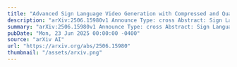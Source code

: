 ```yaml
---
title: "Advanced Sign Language Video Generation with Compressed and Quantized Multi-Condition Tokenization"
description: "arXiv:2506.15980v1 Announce Type: cross Abstract: Sign Language Video Generation (SLVG) seeks to generate identity-preserving sign language videos from spoken language texts. Existing methods primarily rely on the single coarse condition (eg, skeleton sequences) as the intermediary to bridge the translation model and the video generation model, which limits both the naturalness and expressiveness of the generated videos. To overcome these limitations, we propose SignViP, a novel SLVG framework that incorporates multiple fine-grained conditions for improved generation fidelity. Rather than directly translating error-prone high-dimensional conditions, SignViP adopts a discrete tokenization paradigm to integrate and represent fine-grained conditions (ie, fine-grained poses and 3D hands). SignViP contains three core components. (1) Sign Video Diffusion Model is jointly trained with a multi-condition encoder to learn continuous embeddings that encapsulate fine-grained motion and appearance. (2) Finite Scalar Quantization (FSQ) Autoencoder is further trained to compress and quantize these embeddings into discrete tokens for compact representation of the conditions. (3) Multi-Condition Token Translator is trained to translate spoken language text to discrete multi-condition tokens. During inference, Multi-Condition Token Translator first translates the spoken language text into discrete multi-condition tokens. These tokens are then decoded to continuous embeddings by FSQ Autoencoder, which are subsequently injected into Sign Video Diffusion Model to guide video generation. Experimental results show that SignViP achieves state-of-the-art performance across metrics, including video quality, temporal coherence, and semantic fidelity. The code is available at https://github.com/umnooob/signvip/."
summary: "arXiv:2506.15980v1 Announce Type: cross Abstract: Sign Language Video Generation (SLVG) seeks to generate identity-preserving sign language videos from spoken language texts. Existing methods primarily rely on the single coarse condition (eg, skeleton sequences) as the intermediary to bridge the translation model and the video generation model, which limits both the naturalness and expressiveness of the generated videos. To overcome these limitations, we propose SignViP, a novel SLVG framework that incorporates multiple fine-grained conditions for improved generation fidelity. Rather than directly translating error-prone high-dimensional conditions, SignViP adopts a discrete tokenization paradigm to integrate and represent fine-grained conditions (ie, fine-grained poses and 3D hands). SignViP contains three core components. (1) Sign Video Diffusion Model is jointly trained with a multi-condition encoder to learn continuous embeddings that encapsulate fine-grained motion and appearance. (2) Finite Scalar Quantization (FSQ) Autoencoder is further trained to compress and quantize these embeddings into discrete tokens for compact representation of the conditions. (3) Multi-Condition Token Translator is trained to translate spoken language text to discrete multi-condition tokens. During inference, Multi-Condition Token Translator first translates the spoken language text into discrete multi-condition tokens. These tokens are then decoded to continuous embeddings by FSQ Autoencoder, which are subsequently injected into Sign Video Diffusion Model to guide video generation. Experimental results show that SignViP achieves state-of-the-art performance across metrics, including video quality, temporal coherence, and semantic fidelity. The code is available at https://github.com/umnooob/signvip/."
pubDate: "Mon, 23 Jun 2025 00:00:00 -0400"
source: "arXiv AI"
url: "https://arxiv.org/abs/2506.15980"
thumbnail: "/assets/arxiv.png"
---
```


